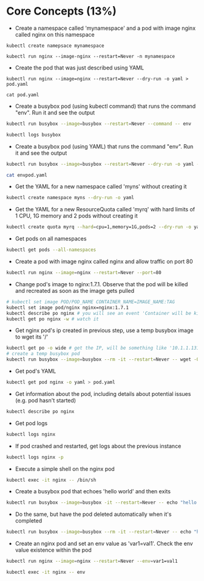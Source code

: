 # Core Concepts (13%)

- Create a namespace called 'mynamespace' and a pod with image nginx called nginx on this namespace

```
kubectl create namepsace mynamespace

kubectl run nginx --image-nginx --restart=Never -n mynamespace
```

- Create the pod that was just described using YAML

```
kubectl run nginx --image=nginx --restart=Never --dry-run -o yaml > pod.yaml

cat pod.yaml
```

- Create a busybox pod (using kubectl command) that runs the command "env". Run it and see the output

```bash
kubectl run busybox --image=busybox --restart=Never --command -- env

kubectl logs busybox
```

- Create a busybox pod (using YAML) that runs the command "env". Run it and see the output

```bash
kubectl run busybox --image=busybox --restart=Never --dry-run -o yaml --command -- env > envpod.yaml

cat envpod.yaml
```

- Get the YAML for a new namespace called 'myns' without creating it

```bash
kubectl create namespace myns --dry-run -o yaml
```

- Get the YAML for a new ResourceQuota called 'myrq' with hard limits of 1 CPU, 1G memory and 2 pods without creating it

```bash
kubectl create quota myrq --hard=cpu=1,memory=1G,pods=2 --dry-run -o yaml
```

- Get pods on all namespaces

```bash
kubectl get pods --all-namespaces
```

- Create a pod with image nginx called nginx and allow traffic on port 80

```bash
kubectl run nginx --image=nginx --restart=Never --port=80
```

- Change pod's image to nginx:1.7.1. Observe that the pod will be killed and recreated as soon as the image gets pulled

```bash
# kubectl set image POD/POD_NAME CONTAINER_NAME=IMAGE_NAME:TAG
kubectl set image pod/nginx nginx=nginx:1.7.1
kubectl describe po nginx # you will see an event 'Container will be killed and recreated'
kubectl get po nginx -w # watch it
```

- Get nginx pod's ip created in previous step, use a temp busybox image to wget its '/'

```bash
kubectl get po -o wide # get the IP, will be something like '10.1.1.131'
# create a temp busybox pod
kubectl run busybox --image=busybox --rm -it --restart=Never -- wget -O- 10.1.1.131:80
```

- Get pod's YAML

```bash
kubectl get pod nginx -o yaml > pod.yaml
```

- Get information about the pod, including details about potential issues (e.g. pod hasn't started)

```bash
kubectl describe po nginx
```

- Get pod logs

```bash
kubectl logs nginx
```

- If pod crashed and restarted, get logs about the previous instance

```bash
kubectl logs nginx -p
```

- Execute a simple shell on the nginx pod

```bash
kubectl exec -it nginx -- /bin/sh
```

- Create a busybox pod that echoes 'hello world' and then exits

```bash
kubectl run busybox --image=busybox -it --restart=Never -- echo "hello world"
```

- Do the same, but have the pod deleted automatically when it's completed

```bash
kubectl run busybox --image=busybox --rm -it --restart=Never -- echo "hello world"
```

- Create an nginx pod and set an env value as 'var1=val1'. Check the env value existence within the pod

```bash
kubectl run nginx --image=nginx --restart=Never --env=var1=val1

kubectl exec -it nginx -- env
```